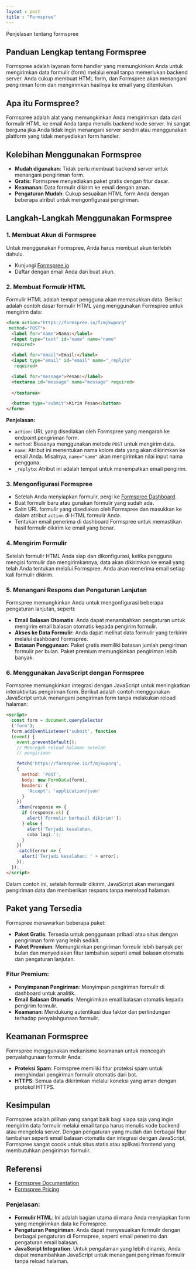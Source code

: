```yaml
---
layout : post
title : "Formspree"
---
```



Penjelasan tentang formspree

## Panduan Lengkap tentang Formspree

Formspree adalah layanan form handler yang memungkinkan Anda untuk mengirimkan data formulir (form) melalui email tanpa memerlukan backend server. Anda cukup membuat HTML form, dan Formspree akan menangani pengiriman form dan mengirimkan hasilnya ke email yang ditentukan.

## Apa itu Formspree?
Formspree adalah alat yang memungkinkan Anda mengirimkan data dari formulir HTML ke email Anda tanpa menulis backend kode server. Ini sangat berguna jika Anda tidak ingin menangani server sendiri atau menggunakan platform yang tidak menyediakan form handler.

## Kelebihan Menggunakan Formspree
- **Mudah digunakan**: Tidak perlu membuat backend server untuk menangani pengiriman form.
- **Gratis**: Formspree menyediakan paket gratis dengan fitur dasar.
- **Keamanan**: Data formulir dikirim ke email dengan aman.
- **Pengaturan Mudah**: Cukup sesuaikan HTML form Anda dengan beberapa atribut untuk mengonfigurasi pengiriman.

## Langkah-Langkah Menggunakan Formspree

### 1. Membuat Akun di Formspree
Untuk menggunakan Formspree, Anda harus membuat akun terlebih dahulu.
- Kunjungi [Formspree.io](https://formspree.io)
- Daftar dengan email Anda dan buat akun.

### 2. Membuat Formulir HTML
Formulir HTML adalah tempat pengguna akan memasukkan data. Berikut adalah contoh dasar formulir HTML yang menggunakan Formspree untuk mengirim data:

```html
<form action="https://formspree.io/f/mjkwpnrq"
 method="POST">
  <label for="name">Nama:</label>
  <input type="text" id="name" name="name" 
  required>

  <label for="email">Email:</label>
  <input type="email" id="email" name="_replyto"
   required>

  <label for="message">Pesan:</label>
  <textarea id="message" name="message" required>
    
  </textarea>

  <button type="submit">Kirim Pesan</button>
</form>
```

**Penjelasan:**

* `action`: URL yang disediakan oleh Formspree yang mengarah ke endpoint pengiriman form.
* `method`: Biasanya menggunakan metode `POST` untuk mengirim data.
* `name`: Atribut ini menentukan nama kolom data yang akan dikirimkan ke email Anda. Misalnya, `name="name"` akan mengirimkan nilai input nama pengguna.
* `_replyto`: Atribut ini adalah tempat untuk menempatkan email pengirim.

### 3. Mengonfigurasi Formspree

* Setelah Anda menyiapkan formulir, pergi ke [Formspree Dashboard](https://formspree.io/dashboard).
* Buat formulir baru atau gunakan formulir yang sudah ada.
* Salin URL formulir yang disediakan oleh Formspree dan masukkan ke dalam atribut `action` di HTML formulir Anda.
* Tentukan email penerima di dashboard Formspree untuk memastikan hasil formulir dikirim ke email yang benar.

### 4. Mengirim Formulir

Setelah formulir HTML Anda siap dan dikonfigurasi, ketika pengguna mengisi formulir dan mengirimkannya, data akan dikirimkan ke email yang telah Anda tentukan melalui Formspree. Anda akan menerima email setiap kali formulir dikirim.

### 5. Menangani Respons dan Pengaturan Lanjutan

Formspree memungkinkan Anda untuk mengonfigurasi beberapa pengaturan lanjutan, seperti:

* **Email Balasan Otomatis**: Anda dapat menambahkan pengaturan untuk mengirim email balasan otomatis kepada pengirim formulir.
* **Akses ke Data Formulir**: Anda dapat melihat data formulir yang terkirim melalui dashboard Formspree.
* **Batasan Penggunaan**: Paket gratis memiliki batasan jumlah pengiriman formulir per bulan. Paket premium memungkinkan pengiriman lebih banyak.

### 6. Menggunakan JavaScript dengan Formspree

Formspree memungkinkan integrasi dengan JavaScript untuk meningkatkan interaktivitas pengiriman form. Berikut adalah contoh menggunakan JavaScript untuk menangani pengiriman form tanpa melakukan reload halaman:

```html
<script>
  const form = document.querySelector
  ('form');
  form.addEventListener('submit', function
  (event) {
    event.preventDefault(); 
    // Mencegah reload halaman setelah 
    // pengiriman

    fetch('https://formspree.io/f/mjkwpnrq', 
    {
      method: 'POST',
      body: new FormData(form),
      headers: {
        'Accept': 'application/json'
      }
    })
    .then(response => {
      if (response.ok) {
        alert('Formulir berhasil dikirim!');
      } else {
        alert('Terjadi kesalahan, 
        coba lagi.');
      }
    })
    .catch(error => {
      alert('Terjadi kesalahan: ' + error);
    });
  });
</script>
```

Dalam contoh ini, setelah formulir dikirim, JavaScript akan menangani pengiriman data dan memberikan respons tanpa mereload halaman.

## Paket yang Tersedia

Formspree menawarkan beberapa paket:

* **Paket Gratis**: Tersedia untuk penggunaan pribadi atau situs dengan pengiriman form yang lebih sedikit.
* **Paket Premium**: Memungkinkan pengiriman formulir lebih banyak per bulan dan menyediakan fitur tambahan seperti email balasan otomatis dan pengaturan lanjutan.

### Fitur Premium:

* **Penyimpanan Pengiriman**: Menyimpan pengiriman formulir di dashboard untuk analitik.
* **Email Balasan Otomatis**: Mengirimkan email balasan otomatis kepada pengirim formulir.
* **Keamanan**: Mendukung autentikasi dua faktor dan perlindungan terhadap penyalahgunaan formulir.

## Keamanan Formspree

Formspree menggunakan mekanisme keamanan untuk mencegah penyalahgunaan formulir Anda:

* **Proteksi Spam**: Formspree memiliki fitur proteksi spam untuk menghindari pengiriman formulir otomatis dari bot.
* **HTTPS**: Semua data dikirimkan melalui koneksi yang aman dengan protokol HTTPS.

## Kesimpulan

Formspree adalah pilihan yang sangat baik bagi siapa saja yang ingin mengirim data formulir melalui email tanpa harus menulis kode backend atau mengelola server. Dengan pengaturan yang mudah dan berbagai fitur tambahan seperti email balasan otomatis dan integrasi dengan JavaScript, Formspree sangat cocok untuk situs statis atau aplikasi frontend yang membutuhkan pengiriman formulir.

## Referensi

* [Formspree Documentation](https://formspree.io/docs)
* [Formspree Pricing](https://formspree.io/pricing)



### Penjelasan:
- **Formulir HTML**: Ini adalah bagian utama di mana Anda menyiapkan form yang mengirimkan data ke Formspree.
- **Pengaturan Pengiriman**: Anda dapat menyesuaikan formulir dengan berbagai pengaturan di Formspree, seperti email penerima dan pengaturan email balasan.
- **JavaScript Integration**: Untuk pengalaman yang lebih dinamis, Anda dapat menambahkan JavaScript untuk menangani pengiriman formulir tanpa reload halaman.

